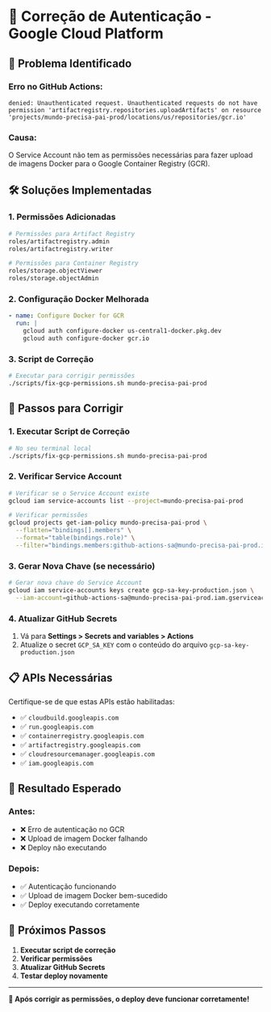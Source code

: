 # 🔐 Correção de Autenticação - Google Cloud Platform

## 🚨 Problema Identificado

### **Erro no GitHub Actions:**
```
denied: Unauthenticated request. Unauthenticated requests do not have permission 'artifactregistry.repositories.uploadArtifacts' on resource 'projects/mundo-precisa-pai-prod/locations/us/repositories/gcr.io'
```

### **Causa:**
O Service Account não tem as permissões necessárias para fazer upload de imagens Docker para o Google Container Registry (GCR).

## 🛠️ Soluções Implementadas

### **1. Permissões Adicionadas**
```bash
# Permissões para Artifact Registry
roles/artifactregistry.admin
roles/artifactregistry.writer

# Permissões para Container Registry
roles/storage.objectViewer
roles/storage.objectAdmin
```

### **2. Configuração Docker Melhorada**
```yaml
- name: Configure Docker for GCR
  run: |
    gcloud auth configure-docker us-central1-docker.pkg.dev
    gcloud auth configure-docker gcr.io
```

### **3. Script de Correção**
```bash
# Executar para corrigir permissões
./scripts/fix-gcp-permissions.sh mundo-precisa-pai-prod
```

## 🔧 Passos para Corrigir

### **1. Executar Script de Correção**
```bash
# No seu terminal local
./scripts/fix-gcp-permissions.sh mundo-precisa-pai-prod
```

### **2. Verificar Service Account**
```bash
# Verificar se o Service Account existe
gcloud iam service-accounts list --project=mundo-precisa-pai-prod

# Verificar permissões
gcloud projects get-iam-policy mundo-precisa-pai-prod \
  --flatten="bindings[].members" \
  --format="table(bindings.role)" \
  --filter="bindings.members:github-actions-sa@mundo-precisa-pai-prod.iam.gserviceaccount.com"
```

### **3. Gerar Nova Chave (se necessário)**
```bash
# Gerar nova chave do Service Account
gcloud iam service-accounts keys create gcp-sa-key-production.json \
  --iam-account=github-actions-sa@mundo-precisa-pai-prod.iam.gserviceaccount.com
```

### **4. Atualizar GitHub Secrets**
1. Vá para **Settings > Secrets and variables > Actions**
2. Atualize o secret `GCP_SA_KEY` com o conteúdo do arquivo `gcp-sa-key-production.json`

## 📋 APIs Necessárias

Certifique-se de que estas APIs estão habilitadas:
- ✅ `cloudbuild.googleapis.com`
- ✅ `run.googleapis.com`
- ✅ `containerregistry.googleapis.com`
- ✅ `artifactregistry.googleapis.com`
- ✅ `cloudresourcemanager.googleapis.com`
- ✅ `iam.googleapis.com`

## 🎯 Resultado Esperado

### **Antes:**
- ❌ Erro de autenticação no GCR
- ❌ Upload de imagem Docker falhando
- ❌ Deploy não executando

### **Depois:**
- ✅ Autenticação funcionando
- ✅ Upload de imagem Docker bem-sucedido
- ✅ Deploy executando corretamente

## 🚀 Próximos Passos

1. **Executar script de correção**
2. **Verificar permissões**
3. **Atualizar GitHub Secrets**
4. **Testar deploy novamente**

---

**🔑 Após corrigir as permissões, o deploy deve funcionar corretamente!** 
